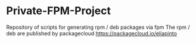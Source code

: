 # Private-FPM-Project
Repository of scripts for generating rpm / deb packages via fpm
The rpm / deb are published by packagecloud
https://packagecloud.io/eliapinto
